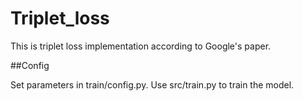 # Triplet_loss

This is triplet loss implementation according to Google's paper.

##Config

Set parameters in train/config.py.
Use src/train.py to train the model.
